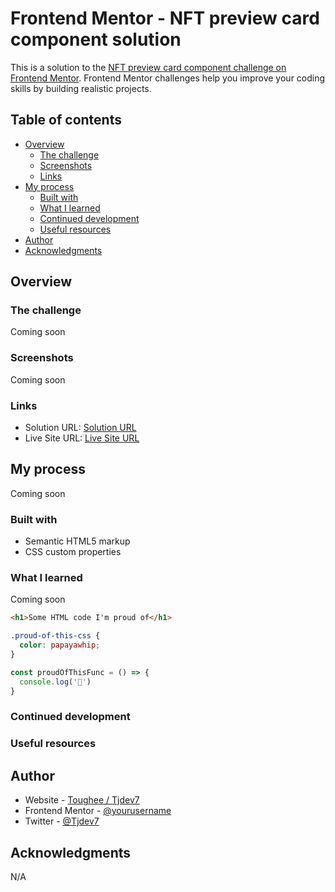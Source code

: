 # Frontend Mentor - NFT preview card component solution

This is a solution to the [NFT preview card component challenge on Frontend Mentor](https://www.frontendmentor.io/challenges/nft-preview-card-component-SbdUL_w0U). Frontend Mentor challenges help you improve your coding skills by building realistic projects. 

## Table of contents

- [Overview](#overview)
  - [The challenge](#the-challenge)
  - [Screenshots](#screenshots)
  - [Links](#links)
- [My process](#my-process)
  - [Built with](#built-with)
  - [What I learned](#what-i-learned)
  - [Continued development](#continued-development)
  - [Useful resources](#useful-resources)
- [Author](#author)
- [Acknowledgments](#acknowledgments)

## Overview

### The challenge

Coming soon

<!-- Users should be able to:

- View the optimal layout depending on their device's screen size
- See hover states for interactive elements -->

### Screenshots

<!-- ![](./screenshot.jpg) -->

Coming soon
### Links

- Solution URL: [Solution URL](https://github.com/Toughee/NFT-preview-card-component)
- Live Site URL: [Live Site URL](https://toughee.github.io/NFT-preview-card-component/)

## My process

Coming soon
### Built with

- Semantic HTML5 markup
- CSS custom properties

### What I learned

Coming soon

```html
<h1>Some HTML code I'm proud of</h1>
```
```css
.proud-of-this-css {
  color: papayawhip;
}
```
```js
const proudOfThisFunc = () => {
  console.log('🎉')
}
```

### Continued development

<!-- Use this section to outline areas that you want to continue focusing on in future projects. These could be concepts you're still not completely comfortable with or techniques you found useful that you want to refine and perfect. -->

### Useful resources

<!-- - [Example resource 1](https://www.example.com) - This helped me for XYZ reason. I really liked this pattern and will use it going forward.
- [Example resource 2](https://www.example.com) - This is an amazing article which helped me finally understand XYZ. I'd recommend it to anyone still learning this concept. -->

## Author

- Website - [Toughee / Tjdev7](https://www.toughee.com)
- Frontend Mentor - [@yourusername](https://www.frontendmentor.io/profile/Toughee)
- Twitter - [@Tjdev7](https://twitter.com/Tjdev7)
## Acknowledgments

N/A